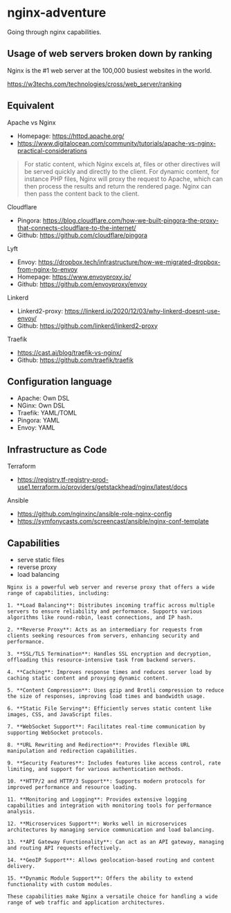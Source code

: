 # nginx-adventure

Going through nginx capabilities.

## Usage of web servers broken down by ranking

Nginx is the #1 web server at the 100,000 busiest websites in the world.

https://w3techs.com/technologies/cross/web_server/ranking

## Equivalent

Apache vs Nginx
- Homepage: https://httpd.apache.org/
- https://www.digitalocean.com/community/tutorials/apache-vs-nginx-practical-considerations
> For static content, which Nginx excels at, files or other directives will be served quickly and directly to the client. For dynamic content, for instance PHP files, Nginx will proxy the request to Apache, which can then process the results and return the rendered page. Nginx can then pass the content back to the client.

Cloudflare
- Pingora: https://blog.cloudflare.com/how-we-built-pingora-the-proxy-that-connects-cloudflare-to-the-internet/
- Github: https://github.com/cloudflare/pingora

Lyft
- Envoy: https://dropbox.tech/infrastructure/how-we-migrated-dropbox-from-nginx-to-envoy
- Homepage: https://www.envoyproxy.io/
- Github: https://github.com/envoyproxy/envoy

Linkerd
- Linkerd2-proxy: https://linkerd.io/2020/12/03/why-linkerd-doesnt-use-envoy/
- Github: https://github.com/linkerd/linkerd2-proxy

Traefik
- https://cast.ai/blog/traefik-vs-nginx/
- Github: https://github.com/traefik/traefik

## Configuration language
- Apache: Own DSL
- NGinx: Own DSL
- Traefik: YAML/TOML
- Pingora: YAML
- Envoy: YAML

## Infrastructure as Code

Terraform
- https://registry.tf-registry-prod-use1.terraform.io/providers/getstackhead/nginx/latest/docs

Ansible
- https://github.com/nginxinc/ansible-role-nginx-config
- https://symfonycasts.com/screencast/ansible/nginx-conf-template

## Capabilities

- serve static files
- reverse proxy
- load balancing

```
Nginx is a powerful web server and reverse proxy that offers a wide range of capabilities, including:

1. **Load Balancing**: Distributes incoming traffic across multiple servers to ensure reliability and performance. Supports various algorithms like round-robin, least connections, and IP hash.

2. **Reverse Proxy**: Acts as an intermediary for requests from clients seeking resources from servers, enhancing security and performance.

3. **SSL/TLS Termination**: Handles SSL encryption and decryption, offloading this resource-intensive task from backend servers.

4. **Caching**: Improves response times and reduces server load by caching static content and proxying dynamic content.

5. **Content Compression**: Uses gzip and Brotli compression to reduce the size of responses, improving load times and bandwidth usage.

6. **Static File Serving**: Efficiently serves static content like images, CSS, and JavaScript files.

7. **WebSocket Support**: Facilitates real-time communication by supporting WebSocket protocols.

8. **URL Rewriting and Redirection**: Provides flexible URL manipulation and redirection capabilities.

9. **Security Features**: Includes features like access control, rate limiting, and support for various authentication methods.

10. **HTTP/2 and HTTP/3 Support**: Supports modern protocols for improved performance and resource loading.

11. **Monitoring and Logging**: Provides extensive logging capabilities and integration with monitoring tools for performance analysis.

12. **Microservices Support**: Works well in microservices architectures by managing service communication and load balancing.

13. **API Gateway Functionality**: Can act as an API gateway, managing and routing API requests effectively.

14. **GeoIP Support**: Allows geolocation-based routing and content delivery.

15. **Dynamic Module Support**: Offers the ability to extend functionality with custom modules.

These capabilities make Nginx a versatile choice for handling a wide range of web traffic and application architectures.
```
